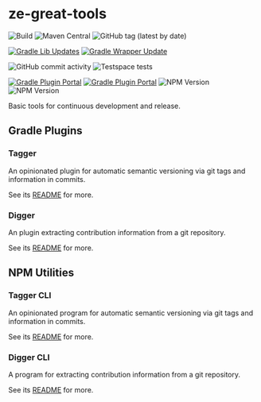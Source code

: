# ze-great-tools

![Build](https://github.com/robertfmurdock/ze-great-tools/actions/workflows/main.yml/badge.svg?branch=main) 
![Maven Central](https://img.shields.io/maven-central/v/com.zegreatrob.tools.tagger/com.zegreatrob.tools.tagger.gradle.plugin)
![GitHub tag (latest by date)](https://img.shields.io/github/v/tag/robertfmurdock/ze-great-tools?label=Release)

[![Gradle Lib Updates](https://github.com/robertfmurdock/ze-great-tools/actions/workflows/gradle-update.yml/badge.svg?branch=main)](https://github.com/robertfmurdock/ze-great-tools/actions/workflows/gradle-update.yml)
[![Gradle Wrapper Update](https://github.com/robertfmurdock/ze-great-tools/actions/workflows/update-gradle-wrapper.yml/badge.svg?branch=main)](https://github.com/robertfmurdock/ze-great-tools/actions/workflows/update-gradle-wrapper.yml)

![GitHub commit activity](https://img.shields.io/github/commit-activity/m/robertfmurdock/ze-great-tools)
![Testspace tests](https://img.shields.io/testspace/passed/robertfmurdock/robertfmurdock:ze-great-tools/main)

[![Gradle Plugin Portal](https://img.shields.io/gradle-plugin-portal/v/com.zegreatrob.tools.tagger?label=Tagger%20Plugin)](https://plugins.gradle.org/plugin/com.zegreatrob.tools.tagger)
[![Gradle Plugin Portal](https://img.shields.io/gradle-plugin-portal/v/com.zegreatrob.tools.digger?label=Digger%20Plugin)](https://plugins.gradle.org/plugin/com.zegreatrob.tools.digger)
![NPM Version](https://img.shields.io/npm/v/git-semver-tagger?label=npm%20git-semver-tagger)
![NPM Version](https://img.shields.io/npm/v/git-digger?label=npm%20git-digger)

Basic tools for continuous development and release.

## Gradle Plugins

### Tagger

An opinionated plugin for automatic semantic versioning via git tags and information in commits.

See its [README](tools/tagger-plugin/README.md) for more.

### Digger

An plugin extracting contribution information from a git repository.

See its [README](tools/digger-plugin/README.md) for more.

## NPM Utilities

### Tagger CLI

An opinionated program for automatic semantic versioning via git tags and information in commits.

See its [README](tools/tagger-cli/README.md) for more.

### Digger CLI

A program for extracting contribution information from a git repository.

See its [README](tools/digger-cli/README.md) for more.
